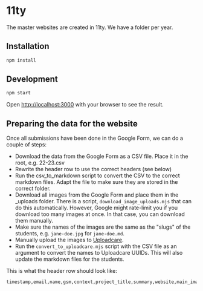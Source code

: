# 11ty

The master websites are created in 11ty. We have a folder per year.

## Installation

```bash
npm install
```

## Development

```bash
npm start
```

Open [http://localhost:3000](http://localhost:3000) with your browser to see the result.

## Preparing the data for the website

Once all submissions have been done in the Google Form, we can do a couple of steps:

- Download the data from the Google Form as a CSV file. Place it in the root, e.g. 22-23.csv
- Rewrite the header row to use the correct headers (see below)
- Run the csv_to_markdown script to convert the CSV to the correct markdown files. Adapt the file to make sure they are stored in the correct folder.
- Download all images from the Google Form and place them in the _uploads folder. There is a script, `download_image_uploads.mjs` that can do this automatically. However, Google might rate-limit you if you download too many images at once. In that case, you can download them manually.
- Make sure the names of the images are the same as the "slugs" of the students, e.g. `jane-doe.jpg` for `jane-doe.md`.
- Manually upload the images to [Uploadcare](https://uploadcare.com/). 
- Run the `convert_to_uploadcare.mjs` script with the CSV file as an argument to convert the names to Uploadcare UUIDs. This will also update the markdown files for the students.

This is what the header row should look like:

```
timestamp,email,name,gsm,context,project_title,summary,website,main_image,main_caption,description,images,instagram
```